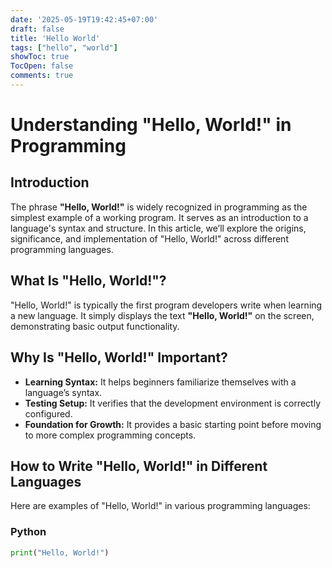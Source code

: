 ```yaml
---
date: '2025-05-19T19:42:45+07:00'
draft: false
title: 'Hello World'
tags: ["hello", "world"]
showToc: true
TocOpen: false
comments: true
---
```

# Understanding "Hello, World!" in Programming

## Introduction

The phrase **"Hello, World!"** is widely recognized in programming as the simplest example of a working program. It serves as an introduction to a language's syntax and structure. In this article, we’ll explore the origins, significance, and implementation of "Hello, World!" across different programming languages.

## What Is "Hello, World!"?

"Hello, World!" is typically the first program developers write when learning a new language. It simply displays the text **"Hello, World!"** on the screen, demonstrating basic output functionality.

## Why Is "Hello, World!" Important?

- **Learning Syntax:** It helps beginners familiarize themselves with a language’s syntax.
- **Testing Setup:** It verifies that the development environment is correctly configured.
- **Foundation for Growth:** It provides a basic starting point before moving to more complex programming concepts.

## How to Write "Hello, World!" in Different Languages

Here are examples of "Hello, World!" in various programming languages:

### Python
```python
print("Hello, World!")